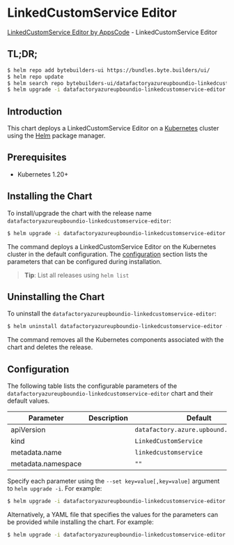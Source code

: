 # LinkedCustomService Editor

[LinkedCustomService Editor by AppsCode](https://byte.builders) - LinkedCustomService Editor

## TL;DR;

```bash
$ helm repo add bytebuilders-ui https://bundles.byte.builders/ui/
$ helm repo update
$ helm search repo bytebuilders-ui/datafactoryazureupboundio-linkedcustomservice-editor --version=v0.4.18
$ helm upgrade -i datafactoryazureupboundio-linkedcustomservice-editor bytebuilders-ui/datafactoryazureupboundio-linkedcustomservice-editor -n default --create-namespace --version=v0.4.18
```

## Introduction

This chart deploys a LinkedCustomService Editor on a [Kubernetes](http://kubernetes.io) cluster using the [Helm](https://helm.sh) package manager.

## Prerequisites

- Kubernetes 1.20+

## Installing the Chart

To install/upgrade the chart with the release name `datafactoryazureupboundio-linkedcustomservice-editor`:

```bash
$ helm upgrade -i datafactoryazureupboundio-linkedcustomservice-editor bytebuilders-ui/datafactoryazureupboundio-linkedcustomservice-editor -n default --create-namespace --version=v0.4.18
```

The command deploys a LinkedCustomService Editor on the Kubernetes cluster in the default configuration. The [configuration](#configuration) section lists the parameters that can be configured during installation.

> **Tip**: List all releases using `helm list`

## Uninstalling the Chart

To uninstall the `datafactoryazureupboundio-linkedcustomservice-editor`:

```bash
$ helm uninstall datafactoryazureupboundio-linkedcustomservice-editor -n default
```

The command removes all the Kubernetes components associated with the chart and deletes the release.

## Configuration

The following table lists the configurable parameters of the `datafactoryazureupboundio-linkedcustomservice-editor` chart and their default values.

|     Parameter      | Description |                      Default                      |
|--------------------|-------------|---------------------------------------------------|
| apiVersion         |             | <code>datafactory.azure.upbound.io/v1beta1</code> |
| kind               |             | <code>LinkedCustomService</code>                  |
| metadata.name      |             | <code>linkedcustomservice</code>                  |
| metadata.namespace |             | <code>""</code>                                   |


Specify each parameter using the `--set key=value[,key=value]` argument to `helm upgrade -i`. For example:

```bash
$ helm upgrade -i datafactoryazureupboundio-linkedcustomservice-editor bytebuilders-ui/datafactoryazureupboundio-linkedcustomservice-editor -n default --create-namespace --version=v0.4.18 --set apiVersion=datafactory.azure.upbound.io/v1beta1
```

Alternatively, a YAML file that specifies the values for the parameters can be provided while
installing the chart. For example:

```bash
$ helm upgrade -i datafactoryazureupboundio-linkedcustomservice-editor bytebuilders-ui/datafactoryazureupboundio-linkedcustomservice-editor -n default --create-namespace --version=v0.4.18 --values values.yaml
```
